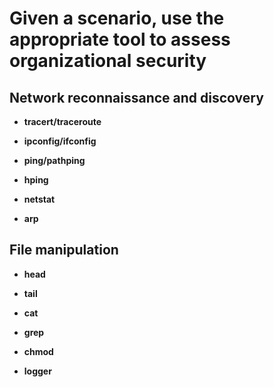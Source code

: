 # Given a scenario, use the appropriate tool to assess organizational security

## Network reconnaissance and discovery 

- **tracert/traceroute**

- **ipconfig/ifconfig**

- **ping/pathping**

- **hping**

- **netstat**

- **arp**

## File manipulation 

- **head**

- **tail**

- **cat**

- **grep**

- **chmod**

- **logger**
